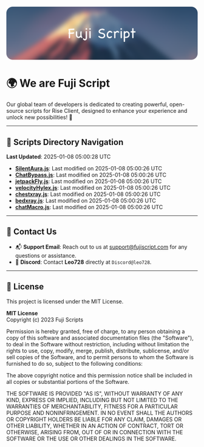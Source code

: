 ![Banner](.github/b.webp)

# 🌍 **We are Fuji Script**

Our global team of developers is dedicated to creating powerful, open-source scripts for Rise Client, designed to enhance your experience and unlock new possibilities! 🌟

---
<!-- SCRIPTS_NAVIGATION_START -->
## 📂 **Scripts Directory Navigation**

**Last Updated**: 2025-01-08 05:00:28 UTC

- **[SilentAura.js](scripts/SilentAura.js)**: Last modified on 2025-01-08 05:00:26 UTC
- **[ChatBypass.js](scripts/ChatBypass.js)**: Last modified on 2025-01-08 05:00:26 UTC
- **[jetpackFly.js](scripts/jetpackFly.js)**: Last modified on 2025-01-08 05:00:26 UTC
- **[velocityHylex.js](scripts/velocityHylex.js)**: Last modified on 2025-01-08 05:00:26 UTC
- **[chestxray.js](scripts/chestxray.js)**: Last modified on 2025-01-08 05:00:26 UTC
- **[bedxray.js](scripts/bedxray.js)**: Last modified on 2025-01-08 05:00:26 UTC
- **[chatMacro.js](scripts/chatMacro.js)**: Last modified on 2025-01-08 05:00:26 UTC

<!-- SCRIPTS_NAVIGATION_END -->

---

## 💬 **Contact Us**  
- 📬 **Support Email**: Reach out to us at [support@fujiscript.com](mailto:support@fujiscript.com) for any questions or assistance.  
- 💬 **Discord**: Contact **Leo728** directly at `Discord@leo728`.

---

## 📜 **License**

This project is licensed under the MIT License.  

**MIT License**  
Copyright (c) 2023 Fuji Scripts  

Permission is hereby granted, free of charge, to any person obtaining a copy of this software and associated documentation files (the "Software"), to deal in the Software without restriction, including without limitation the rights to use, copy, modify, merge, publish, distribute, sublicense, and/or sell copies of the Software, and to permit persons to whom the Software is furnished to do so, subject to the following conditions:  

The above copyright notice and this permission notice shall be included in all copies or substantial portions of the Software.  

THE SOFTWARE IS PROVIDED "AS IS", WITHOUT WARRANTY OF ANY KIND, EXPRESS OR IMPLIED, INCLUDING BUT NOT LIMITED TO THE WARRANTIES OF MERCHANTABILITY, FITNESS FOR A PARTICULAR PURPOSE AND NONINFRINGEMENT. IN NO EVENT SHALL THE AUTHORS OR COPYRIGHT HOLDERS BE LIABLE FOR ANY CLAIM, DAMAGES OR OTHER LIABILITY, WHETHER IN AN ACTION OF CONTRACT, TORT OR OTHERWISE, ARISING FROM, OUT OF OR IN CONNECTION WITH THE SOFTWARE OR THE USE OR OTHER DEALINGS IN THE SOFTWARE.  
